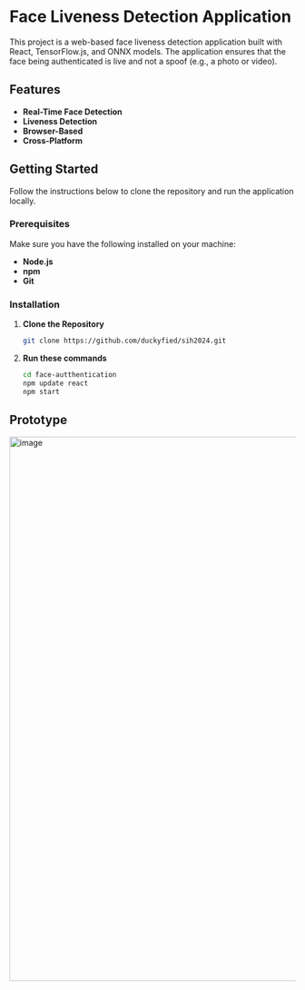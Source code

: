 # **Face Liveness Detection Application**

This project is a web-based face liveness detection application built with React, TensorFlow.js, and ONNX models. The application ensures that the face being authenticated is live and not a spoof (e.g., a photo or video).

## **Features**

- **Real-Time Face Detection**
- **Liveness Detection**
- **Browser-Based**
- **Cross-Platform**

## **Getting Started**

Follow the instructions below to clone the repository and run the application locally.

### **Prerequisites**

Make sure you have the following installed on your machine:

- **Node.js** 
- **npm** 
- **Git**

### **Installation**

1. **Clone the Repository**

   ```bash
   git clone https://github.com/duckyfied/sih2024.git


2. **Run these commands**

   ```bash
   cd face-autthentication
   npm update react
   npm start


## Prototype
<img width="959" alt="image" src="https://github.com/user-attachments/assets/e5575665-5094-4840-8084-48176ce80859">

   
